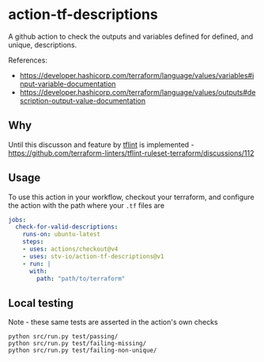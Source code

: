 # action-tf-descriptions

A github action to check the outputs and variables defined for defined, and unique, descriptions.

References:

- <https://developer.hashicorp.com/terraform/language/values/variables#input-variable-documentation>
- <https://developer.hashicorp.com/terraform/language/values/outputs#description-output-value-documentation>

## Why

Until this discusson and feature by [tflint](https://github.com/terraform-linters/tflint) is implemented - <https://github.com/terraform-linters/tflint-ruleset-terraform/discussions/112>

## Usage

To use this action in your workflow, checkout your terraform, and configure the action with the path where your `.tf` files are

```yaml
jobs:
  check-for-valid-descriptions:
    runs-on: ubuntu-latest
    steps:
    - uses: actions/checkout@v4
    - uses: stv-io/action-tf-descriptions@v1
    - run: |
      with:
        path: "path/to/terraform"
```

## Local testing

Note - these same tests are asserted in the action's own checks

```console
python src/run.py test/passing/
python src/run.py test/failing-missing/
python src/run.py test/failing-non-unique/
```
